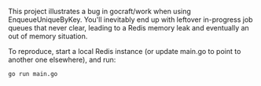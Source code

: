 This project illustrates a bug in gocraft/work when using EnqueueUniqueByKey.
You'll inevitably end up with leftover in-progress job queues that never clear,
leading to a Redis memory leak and eventually an out of memory situation.

To reproduce, start a local Redis instance (or update main.go to point to
another one elsewhere), and run:

```sh
go run main.go
```

